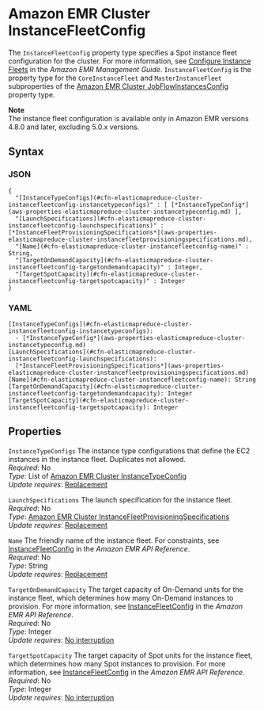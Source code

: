 # Amazon EMR Cluster InstanceFleetConfig<a name="aws-properties-elasticmapreduce-cluster-instancefleetconfig"></a>

The `InstanceFleetConfig` property type specifies a Spot instance fleet configuration for the cluster\. For more information, see [Configure Instance Fleets](https://docs.aws.amazon.com/emr/latest/ManagementGuide/emr-instance-fleet.html) in the *Amazon EMR Management Guide*\. `InstanceFleetConfig` is the property type for the `CoreInstanceFleet` and `MasterInstanceFleet` subproperties of the [Amazon EMR Cluster JobFlowInstancesConfig](aws-properties-emr-cluster-jobflowinstancesconfig.md) property type\.

**Note**  
The instance fleet configuration is available only in Amazon EMR versions 4\.8\.0 and later, excluding 5\.0\.x versions\.

## Syntax<a name="w4ab1c21c14e1172b7"></a>

### JSON<a name="aws-properties-elasticmapreduce-cluster-instancefleetconfig-syntax.json"></a>

```
{
  "[InstanceTypeConfigs](#cfn-elasticmapreduce-cluster-instancefleetconfig-instancetypeconfigs)" : [ [*InstanceTypeConfig*](aws-properties-elasticmapreduce-cluster-instancetypeconfig.md) ],
  "[LaunchSpecifications](#cfn-elasticmapreduce-cluster-instancefleetconfig-launchspecifications)" : [*InstanceFleetProvisioningSpecifications*](aws-properties-elasticmapreduce-cluster-instancefleetprovisioningspecifications.md),
  "[Name](#cfn-elasticmapreduce-cluster-instancefleetconfig-name)" : String,
  "[TargetOnDemandCapacity](#cfn-elasticmapreduce-cluster-instancefleetconfig-targetondemandcapacity)" : Integer,
  "[TargetSpotCapacity](#cfn-elasticmapreduce-cluster-instancefleetconfig-targetspotcapacity)" : Integer
}
```

### YAML<a name="aws-properties-elasticmapreduce-cluster-instancefleetconfig-syntax.yaml"></a>

```
[InstanceTypeConfigs](#cfn-elasticmapreduce-cluster-instancefleetconfig-instancetypeconfigs): 
  - [*InstanceTypeConfig*](aws-properties-elasticmapreduce-cluster-instancetypeconfig.md)
[LaunchSpecifications](#cfn-elasticmapreduce-cluster-instancefleetconfig-launchspecifications):
  [*InstanceFleetProvisioningSpecifications*](aws-properties-elasticmapreduce-cluster-instancefleetprovisioningspecifications.md)
[Name](#cfn-elasticmapreduce-cluster-instancefleetconfig-name): String
[TargetOnDemandCapacity](#cfn-elasticmapreduce-cluster-instancefleetconfig-targetondemandcapacity): Integer
[TargetSpotCapacity](#cfn-elasticmapreduce-cluster-instancefleetconfig-targetspotcapacity): Integer
```

## Properties<a name="w4ab1c21c14e1172b9"></a>

`InstanceTypeConfigs`  <a name="cfn-elasticmapreduce-cluster-instancefleetconfig-instancetypeconfigs"></a>
The instance type configurations that define the EC2 instances in the instance fleet\. Duplicates not allowed\.  
*Required*: No  
*Type*: List of [Amazon EMR Cluster InstanceTypeConfig](aws-properties-elasticmapreduce-cluster-instancetypeconfig.md)  
*Update requires*: [Replacement](using-cfn-updating-stacks-update-behaviors.md#update-replacement)

`LaunchSpecifications`  <a name="cfn-elasticmapreduce-cluster-instancefleetconfig-launchspecifications"></a>
The launch specification for the instance fleet\.  
*Required*: No  
*Type*: [Amazon EMR Cluster InstanceFleetProvisioningSpecifications](aws-properties-elasticmapreduce-cluster-instancefleetprovisioningspecifications.md)  
*Update requires*: [Replacement](using-cfn-updating-stacks-update-behaviors.md#update-replacement)

`Name`  <a name="cfn-elasticmapreduce-cluster-instancefleetconfig-name"></a>
The friendly name of the instance fleet\. For constraints, see [InstanceFleetConfig](https://docs.aws.amazon.com/ElasticMapReduce/latest/API/API_InstanceFleetConfig.html) in the *Amazon EMR API Reference*\.  
*Required*: No  
*Type*: String  
*Update requires*: [Replacement](using-cfn-updating-stacks-update-behaviors.md#update-replacement)

`TargetOnDemandCapacity`  <a name="cfn-elasticmapreduce-cluster-instancefleetconfig-targetondemandcapacity"></a>
The target capacity of On\-Demand units for the instance fleet, which determines how many On\-Demand instances to provision\. For more information, see [InstanceFleetConfig](https://docs.aws.amazon.com/ElasticMapReduce/latest/API/API_InstanceFleetConfig.html) in the *Amazon EMR API Reference*\.  
*Required*: No  
*Type*: Integer  
*Update requires*: [No interruption](using-cfn-updating-stacks-update-behaviors.md#update-no-interrupt)

`TargetSpotCapacity`  <a name="cfn-elasticmapreduce-cluster-instancefleetconfig-targetspotcapacity"></a>
The target capacity of Spot units for the instance fleet, which determines how many Spot instances to provision\. For more information, see [InstanceFleetConfig](https://docs.aws.amazon.com/ElasticMapReduce/latest/API/API_InstanceFleetConfig.html) in the *Amazon EMR API Reference*\.  
*Required*: No  
*Type*: Integer  
*Update requires*: [No interruption](using-cfn-updating-stacks-update-behaviors.md#update-no-interrupt)